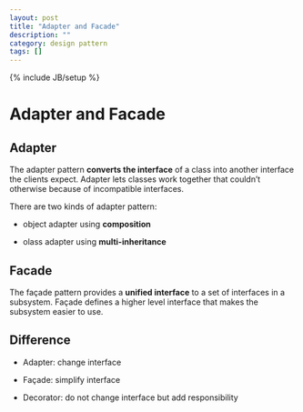 ```yaml
---
layout: post
title: "Adapter and Facade"
description: ""
category: design pattern
tags: []
---
```

{% include JB/setup %}


# Adapter and Facade

## Adapter

The adapter pattern **converts the interface** of a class into another interface the clients expect. Adapter lets classes work together that couldn’t otherwise because of incompatible interfaces. 

There are two kinds of adapter pattern:

* object adapter using **composition**

* olass adapter using **multi-inheritance**


## Facade

The façade pattern provides a **unified interface** to a set of interfaces in a subsystem. Façade defines a higher level interface that makes the subsystem easier to use.

## Difference

* Adapter: change interface        
 
* Façade: simplify interface
 
* Decorator: do not change interface but add responsibility
